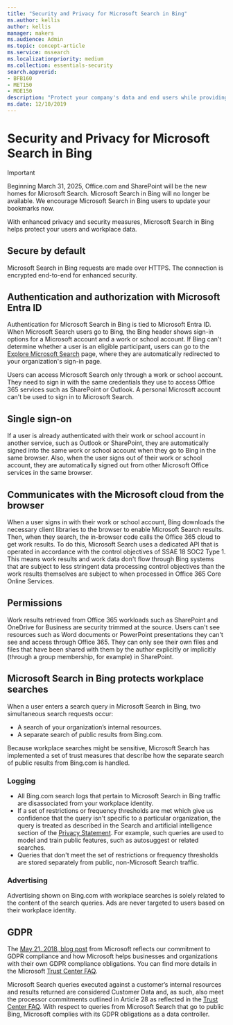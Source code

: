 ```yaml
---
title: "Security and Privacy for Microsoft Search in Bing"
ms.author: kellis
author: kellis
manager: makers
ms.audience: Admin
ms.topic: concept-article
ms.service: mssearch
ms.localizationpriority: medium
ms.collection: essentials-security
search.appverid:
- BFB160
- MET150
- MOE150
description: "Protect your company's data and end users while providing information to authorized users with Microsoft Search in Bing"
ms.date: 12/10/2019
---
```


# Security and Privacy for Microsoft Search in Bing

> [!IMPORTANT]
> Beginning March 31, 2025, Office.com and SharePoint will be the new homes for Microsoft Search. Microsoft Search in Bing will no longer be available. We encourage Microsoft Search in Bing users to update your bookmarks now.

With enhanced privacy and security measures, Microsoft Search in Bing helps protect your users and workplace data.

## Secure by default

Microsoft Search in Bing requests are made over HTTPS. The connection is encrypted end-to-end for enhanced security.
  
<a name='authentication-and-authorization-with-azure-active-directory'></a>

## Authentication and authorization with Microsoft Entra ID

Authentication for Microsoft Search in Bing is tied to Microsoft Entra ID. When Microsoft Search users go to Bing, the Bing header shows sign-in options for a Microsoft account and a work or school account. If Bing can't determine whether a user is an eligible participant, users can go to the [Explore Microsoft Search](https://www.bing.com/business/explore) page, where they are automatically redirected to your organization's sign-in page.

Users can access Microsoft Search only through a work or school account. They need to sign in with the same credentials they use to access Office 365 services such as SharePoint or Outlook. A personal Microsoft account can't be used to sign in to Microsoft Search.

## Single sign-on

If a user is already authenticated with their work or school account in another service, such as Outlook or SharePoint, they are automatically signed into the same work or school account when they go to Bing in the same browser. Also, when the user signs out of their work or school account, they are automatically signed out from other Microsoft Office services in the same browser.
  
## Communicates with the Microsoft cloud from the browser

When a user signs in with their work or school account, Bing downloads the necessary client libraries to the browser to enable Microsoft Search results. Then, when they search, the in-browser code calls the Office 365 cloud to get work results. To do this, Microsoft Search uses a dedicated API that is operated in accordance with the control objectives of SSAE 18 SOC2 Type 1. This means work results and work data don't flow through Bing systems that are subject to less stringent data processing control objectives than the work results themselves are subject to when processed in Office 365 Core Online Services.
  
## Permissions

Work results retrieved from Office 365 workloads such as SharePoint and OneDrive for Business are security trimmed at the source. Users can't see resources such as Word documents or PowerPoint presentations they can't see and access through Office 365. They can only see their own files and files that have been shared with them by the author explicitly or implicitly (through a group membership, for example) in SharePoint.

## Microsoft Search in Bing protects workplace searches

When a user enters a search query in Microsoft Search in Bing, two simultaneous search requests occur:

- A search of your organization’s internal resources.
- A separate search of public results from Bing.com.

Because workplace searches might be sensitive, Microsoft Search has implemented a set of trust measures that describe how the separate search of public results from Bing.com is handled.

### Logging

- All Bing.com search logs that pertain to Microsoft Search in Bing traffic are disassociated from your workplace identity.
- If a set of restrictions or frequency thresholds are met which give us confidence that the query isn't specific to a particular organization, the query is treated as described in the Search and artificial intelligence section of the [Privacy Statement](https://privacy.microsoft.com/privacystatement). For example, such queries are used to model and train public features, such as autosuggest or related searches.
- Queries that don't meet the set of restrictions or frequency thresholds are stored separately from public, non-Microsoft Search traffic.

### Advertising

Advertising shown on Bing.com with workplace searches is solely related to the content of the search queries. Ads are never targeted to users based on their workplace identity.

## GDPR

The [May 21, 2018, blog post](https://blogs.microsoft.com/on-the-issues/2018/05/21/microsofts-commitment-to-gdpr-privacy-and-putting-customers-in-control-of-their-own-data/) from Microsoft reflects our commitment to GDPR compliance and how Microsoft helps businesses and organizations with their own GDPR compliance obligations. You can find more details in the Microsoft [Trust Center FAQ](https://www.microsoft.com/trustcenter/privacy/gdpr/gdpr-faqs).

Microsoft Search queries executed against a customer’s internal resources and results returned are considered Customer Data and, as such, also  meet the processor commitments outlined in Article 28 as reflected in the [Trust Center FAQ](https://www.microsoft.com/trustcenter/privacy/gdpr/gdpr-faqs). With respect to queries from Microsoft Search that go to public Bing, Microsoft complies with its GDPR obligations as a data controller.
